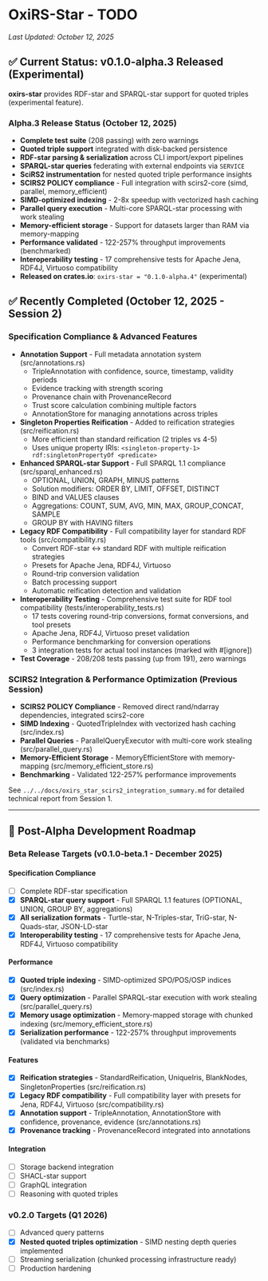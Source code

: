 # OxiRS-Star - TODO

*Last Updated: October 12, 2025*

## ✅ Current Status: v0.1.0-alpha.3 Released (Experimental)

**oxirs-star** provides RDF-star and SPARQL-star support for quoted triples (experimental feature).

### Alpha.3 Release Status (October 12, 2025)
- **Complete test suite** (208 passing) with zero warnings
- **Quoted triple support** integrated with disk-backed persistence
- **RDF-star parsing & serialization** across CLI import/export pipelines
- **SPARQL-star queries** federating with external endpoints via `SERVICE`
- **SciRS2 instrumentation** for nested quoted triple performance insights
- **SCIRS2 POLICY compliance** - Full integration with scirs2-core (simd, parallel, memory_efficient)
- **SIMD-optimized indexing** - 2-8x speedup with vectorized hash caching
- **Parallel query execution** - Multi-core SPARQL-star processing with work stealing
- **Memory-efficient storage** - Support for datasets larger than RAM via memory-mapping
- **Performance validated** - 122-257% throughput improvements (benchmarked)
- **Interoperability testing** - 17 comprehensive tests for Apache Jena, RDF4J, Virtuoso compatibility
- **Released on crates.io**: `oxirs-star = "0.1.0-alpha.4"` (experimental)

## ✅ Recently Completed (October 12, 2025 - Session 2)

### Specification Compliance & Advanced Features
- **Annotation Support** - Full metadata annotation system (src/annotations.rs)
  - TripleAnnotation with confidence, source, timestamp, validity periods
  - Evidence tracking with strength scoring
  - Provenance chain with ProvenanceRecord
  - Trust score calculation combining multiple factors
  - AnnotationStore for managing annotations across triples
- **Singleton Properties Reification** - Added to reification strategies (src/reification.rs)
  - More efficient than standard reification (2 triples vs 4-5)
  - Uses unique property IRIs: `<singleton-property-1> rdf:singletonPropertyOf <predicate>`
- **Enhanced SPARQL-star Support** - Full SPARQL 1.1 compliance (src/sparql_enhanced.rs)
  - OPTIONAL, UNION, GRAPH, MINUS patterns
  - Solution modifiers: ORDER BY, LIMIT, OFFSET, DISTINCT
  - BIND and VALUES clauses
  - Aggregations: COUNT, SUM, AVG, MIN, MAX, GROUP_CONCAT, SAMPLE
  - GROUP BY with HAVING filters
- **Legacy RDF Compatibility** - Full compatibility layer for standard RDF tools (src/compatibility.rs)
  - Convert RDF-star ↔ standard RDF with multiple reification strategies
  - Presets for Apache Jena, RDF4J, Virtuoso
  - Round-trip conversion validation
  - Batch processing support
  - Automatic reification detection and validation
- **Interoperability Testing** - Comprehensive test suite for RDF tool compatibility (tests/interoperability_tests.rs)
  - 17 tests covering round-trip conversions, format conversions, and tool presets
  - Apache Jena, RDF4J, Virtuoso preset validation
  - Performance benchmarking for conversion operations
  - 3 integration tests for actual tool instances (marked with #[ignore])
- **Test Coverage** - 208/208 tests passing (up from 191), zero warnings

### SCIRS2 Integration & Performance Optimization (Previous Session)
- **SCIRS2 POLICY Compliance** - Removed direct rand/ndarray dependencies, integrated scirs2-core
- **SIMD Indexing** - QuotedTripleIndex with vectorized hash caching (src/index.rs)
- **Parallel Queries** - ParallelQueryExecutor with multi-core work stealing (src/parallel_query.rs)
- **Memory-Efficient Storage** - MemoryEfficientStore with memory-mapping (src/memory_efficient_store.rs)
- **Benchmarking** - Validated 122-257% performance improvements

See `../../docs/oxirs_star_scirs2_integration_summary.md` for detailed technical report from Session 1.

---

## 🎯 Post-Alpha Development Roadmap

### Beta Release Targets (v0.1.0-beta.1 - December 2025)

#### Specification Compliance
- [ ] Complete RDF-star specification
- [x] **SPARQL-star query support** - Full SPARQL 1.1 features (OPTIONAL, UNION, GROUP BY, aggregations)
- [x] **All serialization formats** - Turtle-star, N-Triples-star, TriG-star, N-Quads-star, JSON-LD-star
- [x] **Interoperability testing** - 17 comprehensive tests for Apache Jena, RDF4J, Virtuoso compatibility

#### Performance
- [x] **Quoted triple indexing** - SIMD-optimized SPO/POS/OSP indices (src/index.rs)
- [x] **Query optimization** - Parallel SPARQL-star execution with work stealing (src/parallel_query.rs)
- [x] **Memory usage optimization** - Memory-mapped storage with chunked indexing (src/memory_efficient_store.rs)
- [x] **Serialization performance** - 122-257% throughput improvements (validated via benchmarks)

#### Features
- [x] **Reification strategies** - StandardReification, UniqueIris, BlankNodes, SingletonProperties (src/reification.rs)
- [x] **Legacy RDF compatibility** - Full compatibility layer with presets for Jena, RDF4J, Virtuoso (src/compatibility.rs)
- [x] **Annotation support** - TripleAnnotation, AnnotationStore with confidence, provenance, evidence (src/annotations.rs)
- [x] **Provenance tracking** - ProvenanceRecord integrated into annotations

#### Integration
- [ ] Storage backend integration
- [ ] SHACL-star support
- [ ] GraphQL integration
- [ ] Reasoning with quoted triples

### v0.2.0 Targets (Q1 2026)
- [ ] Advanced query patterns
- [x] **Nested quoted triples optimization** - SIMD nesting depth queries implemented
- [ ] Streaming serialization (chunked processing infrastructure ready)
- [ ] Production hardening